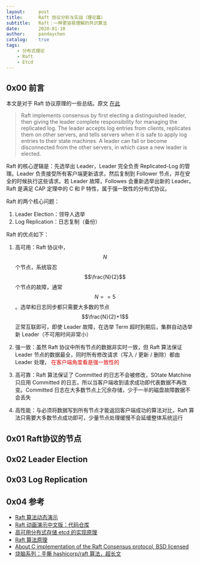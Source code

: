 ```yaml
---
layout:     post
title:      Raft 协议分析与实战（理论篇）
subtitle:   Raft：一种更容易理解的共识算法
date:       2020-01-10
author:     pandaychen
catalog:    true
tags:
    - 分布式理论
    - Raft
    - Etcd
---
```


##  0x00    前言
本文是对于 Raft 协议原理的一些总结。原文 [在此](https://raft.github.io/raft.pdf)

> Raft implements consensus by first electing a distinguished leader, then giving the leader complete responsibility for managing the replicated log. The leader accepts log entries from clients, replicates them on other servers, and tells servers when it is safe to apply log entries to their state machines. A leader can fail or become disconnected from the other servers, in which case a new leader is elected.

Raft 的核心逻辑是：先选举出 Leader，Leader 完全负责 Replicated-Log 的管理。Leader 负责接受所有客户端更新请求，然后复制到 Follower 节点，并在安全的时候执行这些请求。若 Leader 故障，Followes 会重新选举出新的 Leader。Raft 是满足 CAP 定理中的 C 和 P 特性，属于强一致性的分布式协议。

Raft 的两个核心问题：
1.  Leader Election：领导人选举
2.  Log Replication：日志复制（备份）

Raft 的优点如下：
1.  高可用：Raft 协议中，$$N$$ 个节点，系统容忍 $$\frac{N}{2}$$ 个节点的故障，通常 $$N==5$$。选举和日志同步都只需要大多数的节点 $$\frac{N}{2}+1$$ 正常互联即可，即使 Leader 故障，在选举 Term 超时到期后，集群自动选举新 Leader（不可用时间非常小）

2.  强一致：虽然 Raft 协议中所有节点的数据非实时一致，但 Raft 算法保证 Leader 节点的数据最全，同时所有修改请求（写入 / 更新 / 删除）都由 Leader 处理，<font color="#dd0000"> 在客户端角度看是强一致性的 </font>
3.  高可靠：Raft 算法保证了 Committed 的日志不会被修改，S0tate Matchine 只应用 Committed 的日志，所以当客户端收到请求成功即代表数据不再改变。Committed 日志在大多数节点上冗余存储，少于一半的磁盘故障数据不会丢失

4.  高性能：与必须将数据写到所有节点才能返回客户端成功的算法对比，Raft 算法只需要大多数节点成功即可，少量节点处理缓慢不会延缓整体系统运行

##  0x01    Raft协议的节点

##  0x02    Leader Election

##  0x03    Log Replication

##  0x04    参考
-   [Raft 算法动态演示](http://www.kailing.pub/raft/index.html)
-   [Raft 动画演示中文版：代码仓库](https://github.com/klboke/raft-animation)
-   [高可用分布式存储 etcd 的实现原理](https://draveness.me/etcd-introduction/)
-   [Raft 算法原理](https://www.codedump.info/post/20180921-raft/#%E9%9B%86%E7%BE%A4%E6%88%90%E5%91%98%E5%8F%98%E6%9B%B4)
-   [About C implementation of the Raft Consensus protocol, BSD licensed](https://github.com/willemt/raft)
-   [烧脑系列：手撕 hashicorp/raft 算法，超长文](https://mp.weixin.qq.com/s?__biz=MzAxMTA4Njc0OQ==&mid=2651442047&idx=4&sn=08af250a96ad311bc3edfe13636c73fa&chksm=80bb158db7cc9c9bee41780ef3b947eff1b91b0b0fb72037218977f58a07d3b11941ba1445e4&scene=178#rd)
